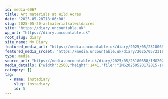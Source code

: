 ```yaml
---
id: media-6067
title: Art materials at Wild Acres
date: "2025-05-20T18:06:00"
slug: 2025-05-20-artmaterialsatwildacres
site: "https://diary.uncountable.uk"
wp_url: "https://diary.uncountable.uk"
root_slug: diary
site_name: My Diary
featured_media_url: "https://media.uncountable.uk/diary/2025/05/23180658/IMG20250520172815-scaled.webp"
featured_media_srcset: "https://media.uncountable.uk/diary/2025/05/23180658/IMG20250520172815-300x169.webp 300w, https://media.uncountable.uk/diary/2025/05/23180658/IMG20250520172815-1024x576.webp 1024w, https://media.uncountable.uk/diary/2025/05/23180658/IMG20250520172815-150x150.webp 150w, https://media.uncountable.uk/diary/2025/05/23180658/IMG20250520172815-640x360.webp 640w, https://media.uncountable.uk/diary/2025/05/23180658/IMG20250520172815-scaled.webp 2560w"
type: media
source_url: "https://media.uncountable.uk/diary/2025/05/23180658/IMG20250520172815-scaled.webp"
media_details: {"width":2560,"height":1441,"file":"IMG20250520172815-scaled.webp","filesize":274404,"sizes":{"medium":{"file":"IMG20250520172815-300x169.webp","width":300,"height":169,"filesize":19432,"mime_type":"image/webp","source_url":"https://media.uncountable.uk/diary/2025/05/23180658/IMG20250520172815-300x169.webp"},"large":{"file":"IMG20250520172815-1024x576.webp","width":1024,"height":576,"filesize":94418,"mime_type":"image/webp","source_url":"https://media.uncountable.uk/diary/2025/05/23180658/IMG20250520172815-1024x576.webp"},"thumbnail":{"file":"IMG20250520172815-150x150.webp","width":150,"height":150,"filesize":12226,"mime_type":"image/webp","source_url":"https://media.uncountable.uk/diary/2025/05/23180658/IMG20250520172815-150x150.webp"},"mobwidth":{"file":"IMG20250520172815-640x360.webp","width":640,"height":360,"filesize":51526,"mime_type":"image/webp","source_url":"https://media.uncountable.uk/diary/2025/05/23180658/IMG20250520172815-640x360.webp"},"full":{"file":"IMG20250520172815-scaled.webp","width":2560,"height":1441,"mime_type":"image/webp","source_url":"https://media.uncountable.uk/diary/2025/05/23180658/IMG20250520172815-scaled.webp"}},"image_meta":{"aperture":"0","credit":"","camera":"","caption":"","created_timestamp":"0","copyright":"","focal_length":"0","iso":"0","shutter_speed":"0","title":"","orientation":"0","keywords":[]},"original_image":"IMG20250520172815.webp"}
category: []
tag:
  - name: instadiary
    slug: instadiary
    id: 5
---
```


